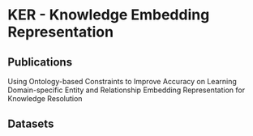 # KER - Knowledge Embedding Representation

## Publications

Using Ontology-based Constraints to Improve Accuracy on Learning Domain-specific Entity and Relationship Embedding Representation for Knowledge Resolution

## Datasets




